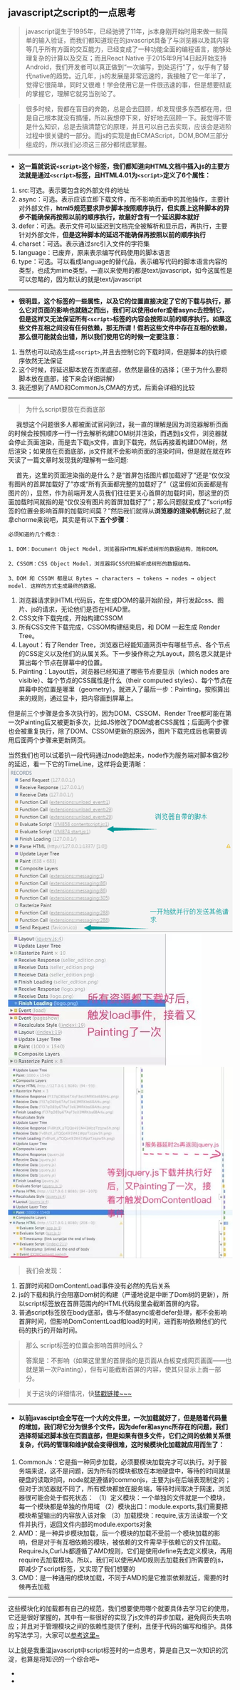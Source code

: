 ## javascript之script的一点思考 ##


> javascript诞生于1995年，已经驰骋了11年，js本身刚开始时用来做一些简单的输入验证，而我们都知道现在的javascript具备了与浏览器以及其内容等几乎所有方面的交互能力，已经变成了一种功能全面的编程语言，能够处理复杂的计算以及交互；而且React Native 于2015年9月14日起开始支持Android，我们开发者可以真正做到“一次编写，到处运行”了，似乎有了替代native的趋势。近几年，js的发展是非常迅速的，我接触了它一年半了，觉得它很简单，同时又很难！学会使用它是一件很迅速的事，但是想要彻底的掌握它，理解它就另当别论了。

> 很多时候，我都在盲目的奔跑，总是会去回顾，却发现很多东西都在用，但是自己根本就没有搞懂，所以我想停下来，好好地去回顾一下。我觉得不管是什么知识，总是去搞清楚它的原理，并且可以自己去实现，应该会是进阶过程中很关键的一部分。而js的实现是由ECMAScript，DOM,BOM三部分组成的，所以我们必须这三部分都彻底掌握。

----------
- **这一篇就说说`<script>`这个标签，我们都知道向HTML文档中插入js的主要方法就是通过`<script>`标签，且HTML4.01为`<script>`定义了6个属性：**
 1. src:可选。表示要包含的外部文件的地址
 2. async：可选。表示应该立即下载文件，而不影响页面中的其他操作，主要针对外部文件，**html5规范要求异步脚本按照顺序执行，但实质上这种脚本的异步不能确保再按照以前的顺序执行，故最好含有一个延迟脚本就好**
 3. defer：可选。表示文件可以延迟到文档完全被解析和显示后，再执行，主要针对外部文件，**但是这种脚本的延迟不能确保再按照以前的顺序执行**
 4. charset：可选。表示通过src引入文件的字符集
 5. language：已废弃，原来表示编写代码使用的脚本语言
 6. type：可选。可以看成language的替代品，表示编写代码的脚本语言内容的类型，也成为mime类型。一直以来使用的都是text/javascript，如今这属性是可以忽略的，因为默认的就是text/javascript

----------


- **很明显，这个标签的一些属性，以及它的位置直接决定了它的下载与执行，那么它对页面的影响也就随之而出，我们可以使用defer或者async去控制它，但是这样又无法保证所有`<script>`标签的内容会按照以前的顺序执行。如果这些文件互相之间没有任何依赖，那无所谓！假若这些文件中存在互相的依赖，那么很可能就会出错，所以我们使用它的时候一定要注意：** 
 1. 当然也可以动态生成`<script>`,并且去控制它的下载时间，但是脚本的执行顺序依然无法保证
 2. 这个时候，将延迟脚本放在页面底部，依然是最佳的选择；（至于为什么要将脚本放在底部，接下来会详细讲解）
 3. 我还想到了AMD和CommonJs,CMA的方式，后面会详细的比较

----------


> 为什么script要放在页面底部

 &ensp;&ensp; 我想这个问题很多人都被面试官问到过，我一直的理解是因为浏览器解析页面的时候会按照顺序一行一行去解析构建DOM树并渲染，而遇到js文件，浏览器就会停止页面渲染，而是去下载js文件，直到下载完，然后再接着构建DOM树，然后渲染；如果放在页面底部，js文件就不会影响页面的渲染时间，但是就在就在昨天读了一篇文章时发现我的理解有一些问题:
   
&ensp;&ensp; 首先，这里的页面渲染指的是什么？是“首屏包括图片都加载好了”还是“仅仅没有图片的首屏加载好了”亦或“所有页面都完整的加载好了”（这里假如页面都是有图片的），显然，作为前端开发人员我们往往更关心首屏的加载时间，那这里的页面加载时间就指的是“仅仅没有图片的首屏加载好了”；那么问题就变成了“script标签的位置会影响首屏的加载时间莫？”然后我们就得从**浏览器的渲染机制**说起了,就拿chorme来说吧，其实是有以下**五个步骤**：
  
    必须知道的几个概念： 
    
    1、DOM：Document Object Model，浏览器将HTML解析成树形的数据结构，简称DOM。
    
    2、CSSOM：CSS Object Model，浏览器将CSS代码解析成树形的数据结构。
    
    3、DOM 和 CSSOM 都是以 Bytes → characters → tokens → nodes → object model. 这样的方式生成最终的数据。
1. 浏览器请求到HTML代码后，在生成DOM的最开始阶段，并行发起css、图片、js的请求，无论他们是否在HEAD里。
1.  CSS文件下载完成，开始构建CSSOM
1. 所有CSS文件下载完成，CSSOM构建结束后，和 DOM 一起生成 Render Tree。
1. Layout：有了Render Tree，浏览器已经能知道网页中有哪些节点、各个节点的CSS定义以及他们的从属关系。下一步操作称之为Layout，顾名思义就是计算出每个节点在屏幕中的位置。
1. Painting：Layout后，浏览器已经知道了哪些节点要显示（which nodes are visible）、每个节点的CSS属性是什么（their computed styles）、每个节点在屏幕中的位置是哪里（geometry）。就进入了最后一步：Painting，按照算出来的规则，通过显卡，把内容画到屏幕上。

但是前三个步骤是会多次执行的，因为DOM、CSSOM、Render Tree都可能在第一次Painting后又被更新多次，比如JS修改了DOM或者CSS属性；后面两个步骤也会被重复执行，除了DOM、CSSOM更新的原因外，图片下载完成后也需要调用后面两个步骤来更新网页。

当然我们也可以试着扒一段代码通过node跑起来，node作为服务端对脚本做2秒的延迟，看一下它的TimeLine，这样将会更清晰：
![](https://raw.githubusercontent.com/Anjing1993/blog/gh-pages/images/timeline1.png)
![](https://raw.githubusercontent.com/Anjing1993/blog/gh-pages/images/timeline2.jpg)
![](https://raw.githubusercontent.com/Anjing1993/blog/gh-pages/images/timeline3.jpg)



> 我们会发现：


1. 首屏时间和DomContentLoad事件没有必然的先后关系
1. js的下载和执行会阻塞Dom树的构建（严谨地说是中断了Dom树的更新），所以script标签放在首屏范围内的HTML代码段里会截断首屏的内容。
1. 普通script标签放在body底部，做与不做async或者defer处理，都不会影响首屏时间，但影响DomContentLoad和load的时间，进而影响依赖他们的代码的执行的开始时间。

>那么 script标签的位置会影响首屏时间么？
> 
> 答案是：不影响（如果这里里的首屏指的是页面从白板变成网页画面——也就是第一次Painting），但有可能截断首屏的内容，使其只显示上面一部分。

> 关于这块的详细情况，快[猛戳链接~~~](http://mp.weixin.qq.com/s?__biz=MzAxODE2MjM1MA==&mid=401657042&idx=1&sn=c06773e257b3ae662f8389b32cbbcebc&scene=2&srcid=0115bRdbpWzsFYbPsPAu1JHn&from=timeline&isappinstalled=0#wechat_redirect)

----------
- #### 以前javascipt会全写在一个大的文件里，一次加载就好了，但是随着代码量的增加，我们将它分为很多个文件，因为defer和async所存在的问题，我们选择将延迟脚本放在页面底部，但是如果有很多文件，它们之间的依赖关系很复杂，代码的管理和维护就会变得很难，这时候**模块化加载**就应用而生了：  ####

 1. CommonJs：它是指一种同步加载，必须要模块加载完才可以执行。对于服务端来说，这不是问题，因为所有的模块都放在本地硬盘中，等待的时间就是硬盘的读取时间，node就是遵循的commonjs，主要为js在后端表现制定的；但对于浏览器就不同了，所有模块都放在服务端，等待时间取决于网速，浏览器很可能会处于假死状态：
（1）定义模块：一个单独的文件就是一个模块，每一个模块都是单独的作用域
（2）模块出口：module.exports,我们需要把模块希望输出的内容放入该对象
（3）加载模块：require,该方法读取一个文件并执行，返回文件内部的module.exports对象
 2. AMD：是一种异步模块加载，后一个模块的加载不受前一个模块加载的影响，但是对于有互相依赖的模块，被依赖的文件需早于依赖它的文件加载。RequireJs,CurlJs都遵循了AMD规则，它们是使用define先去定义模块，再用require去加载模块。所以，我们可以使用AMD规则去加载我们所需要的js，即减少了script标签，又实现了我们想要的
 3. CMD：是一种通用的模块加载，不同于AMD的是它推崇依赖就近，需要的时候再去加载

----------
这些模块化的加载都有自己的规范，我们想要使用哪个就要具体去学习它的使用，它还是很好掌握的，其中有一些很好的实现了js文件的异步加载，避免网页失去响应；并且对于管理模块之间的依赖性提供了便利，且便于代码的编写和维护。具体的写法学习，大家可以[参考这里~](http://www.ruanyifeng.com/blog/2012/10/asynchronous_module_definition.html)

以上就是我重温javascript中script标签时的一点思考，算是自己又一次知识的沉淀，也算是将知识的一个综合吧~


- 


- 

